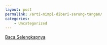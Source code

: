```yaml
---
layout: post
permalink: /arti-mimpi-diberi-sarung-tangan/
categories:
    - Uncategorized
---
```


[Baca Selengkapnya](/05)